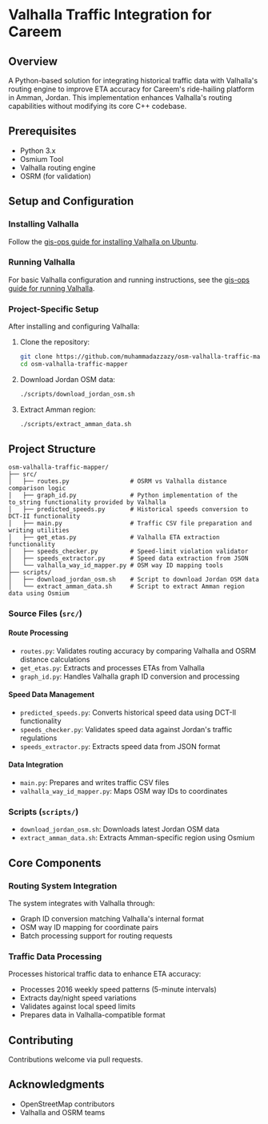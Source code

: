 # Valhalla Traffic Integration for Careem

## Overview
A Python-based solution for integrating historical traffic data with Valhalla's routing engine to improve ETA accuracy for Careem's ride-hailing platform in Amman, Jordan. This implementation enhances Valhalla's routing capabilities without modifying its core C++ codebase.

## Prerequisites
- Python 3.x
- Osmium Tool
- Valhalla routing engine
- OSRM (for validation)

## Setup and Configuration
### Installing Valhalla
Follow the [gis-ops guide for installing Valhalla on Ubuntu](https://gis-ops.com/valhalla-part-1-how-to-install-on-ubuntu/#Introduction).

### Running Valhalla
For basic Valhalla configuration and running instructions, see the [gis-ops guide for running Valhalla](https://gis-ops.com/valhalla-part-2-how-to-run-valhalla-on-ubuntu/).

### Project-Specific Setup
After installing and configuring Valhalla:
1. Clone the repository:
   ```bash
   git clone https://github.com/muhammadazzazy/osm-valhalla-traffic-mapper.git
   cd osm-valhalla-traffic-mapper
   ```
2. Download Jordan OSM data:
   ```bash
   ./scripts/download_jordan_osm.sh
   ```
3. Extract Amman region:
   ```bash
   ./scripts/extract_amman_data.sh
   ```

## Project Structure
```
osm-valhalla-traffic-mapper/
├── src/
│   ├── routes.py                 # OSRM vs Valhalla distance comparison logic
│   ├── graph_id.py               # Python implementation of the to_string functionality provided by Valhalla
│   ├── predicted_speeds.py       # Historical speeds conversion to DCT-II functionality
│   ├── main.py                   # Traffic CSV file preparation and writing utilities 
│   ├── get_etas.py               # Valhalla ETA extraction functionality
│   ├── speeds_checker.py         # Speed-limit violation validator
│   ├── speeds_extractor.py       # Speed data extraction from JSON
│   └── valhalla_way_id_mapper.py # OSM way ID mapping tools
├── scripts/
│   ├── download_jordan_osm.sh    # Script to download Jordan OSM data
│   └── extract_amman_data.sh     # Script to extract Amman region data using Osmium
```

### Source Files (`src/`)
#### Route Processing
- `routes.py`: Validates routing accuracy by comparing Valhalla and OSRM distance calculations
- `get_etas.py`: Extracts and processes ETAs from Valhalla
- `graph_id.py`: Handles Valhalla graph ID conversion and processing

#### Speed Data Management
- `predicted_speeds.py`: Converts historical speed data using DCT-II functionality
- `speeds_checker.py`: Validates speed data against Jordan's traffic regulations
- `speeds_extractor.py`: Extracts speed data from JSON format

#### Data Integration
- `main.py`: Prepares and writes traffic CSV files
- `valhalla_way_id_mapper.py`: Maps OSM way IDs to coordinates

### Scripts (`scripts/`)
- `download_jordan_osm.sh`: Downloads latest Jordan OSM data
- `extract_amman_data.sh`: Extracts Amman-specific region using Osmium

## Core Components
### Routing System Integration
The system integrates with Valhalla through:
- Graph ID conversion matching Valhalla's internal format
- OSM way ID mapping for coordinate pairs
- Batch processing support for routing requests

### Traffic Data Processing
Processes historical traffic data to enhance ETA accuracy:
- Processes 2016 weekly speed patterns (5-minute intervals)
- Extracts day/night speed variations
- Validates against local speed limits
- Prepares data in Valhalla-compatible format

## Contributing
Contributions welcome via pull requests.

## Acknowledgments
- OpenStreetMap contributors
- Valhalla and OSRM teams
